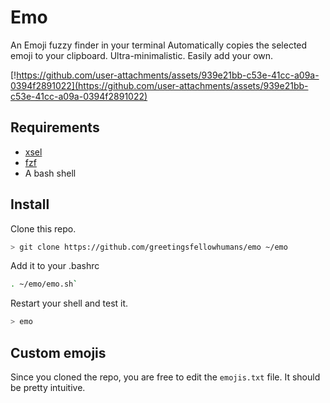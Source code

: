 # Emo

An Emoji fuzzy finder in your terminal
Automatically copies the selected emoji to your clipboard.
Ultra-minimalistic. Easily add your own.

[!https://github.com/user-attachments/assets/939e21bb-c53e-41cc-a09a-0394f2891022](https://github.com/user-attachments/assets/939e21bb-c53e-41cc-a09a-0394f2891022)

## Requirements

- [xsel](https://github.com/kfish/xsel)
- [fzf](https://github.com/junegunn/fzf)
- A bash shell

## Install

Clone this repo.

```bash
> git clone https://github.com/greetingsfellowhumans/emo ~/emo
```

Add it to your .bashrc

```bash
. ~/emo/emo.sh`
```

Restart your shell and test it.

```bash
> emo
```

## Custom emojis

Since you cloned the repo, you are free to edit the `emojis.txt` file.
It should be pretty intuitive.
